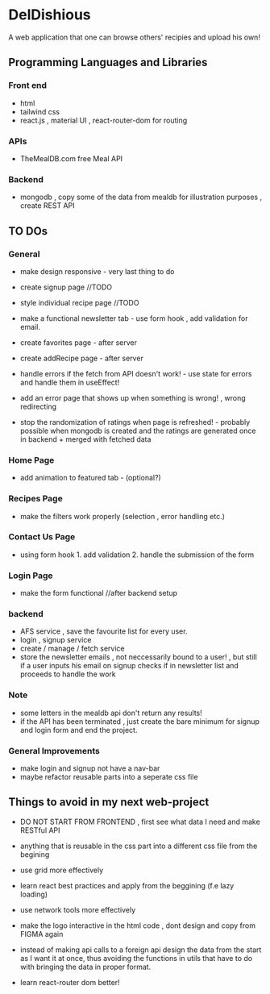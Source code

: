 # DelDishious

A web application that one can browse others' recipies and upload his own!

## Programming Languages and Libraries

### Front end

- html
- tailwind css
- react.js , material UI , react-router-dom for routing

### APIs

- TheMealDB.com free Meal API

### Backend

- mongodb , copy some of the data from mealdb for illustration purposes , create REST API

## TO DOs

### General

- make design responsive - very last thing to do
- create signup page //TODO

- style individual recipe page //TODO
- make a functional newsletter tab - use form hook , add validation for email.

- create favorites page - after server
- create addRecipe page - after server

- handle errors if the fetch from API doesn't work! - use state for errors and handle them in useEffect!
- add an error page that shows up when something is wrong! , wrong redirecting

- stop the randomization of ratings when page is refreshed! - probably possible when mongodb is created and the ratings are generated once in backend + merged with fetched data

### Home Page

- add animation to featured tab - (optional?)

### Recipes Page

- make the filters work properly (selection , error handling etc.)

### Contact Us Page

- using form hook 1. add validation 2. handle the submission of the form

### Login Page

- make the form functional //after backend setup

### backend

- AFS service , save the favourite list for every user.
- login , signup service
- create / manage / fetch service
- store the newsletter emails , not neccessarily bound to a user! , but still if a user inputs his email on signup checks if in newsletter list and proceeds to handle the work

### Note

- some letters in the mealdb api don't return any results!
- if the API has been terminated , just create the bare minimum for signup and login form and end the project.

### General Improvements

- make login and signup not have a nav-bar
- maybe refactor reusable parts into a seperate css file

## Things to avoid in my next web-project

- DO NOT START FROM FRONTEND , first see what data I need and make RESTful API

- anything that is reusable in the css part into a different css file from the begining

- use grid more effectively

- learn react best practices and apply from the beggining (f.e lazy loading)

- use network tools more effectively

- make the logo interactive in the html code , dont design and copy from FIGMA again

- instead of making api calls to a foreign api design the data from the start as I want it at once,
  thus avoiding the functions in utils that have to do with bringing the data in proper format.

- learn react-router dom better!

